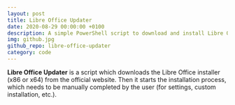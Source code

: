 ```yaml
---
layout: post
title: Libre Office Updater
date: 2020-08-29 00:00:00 +0100
description: A simple PowerShell script to download and install Libre Office.
img: github.jpg
github_repo: libre-office-updater
category: code
---
```

**Libre Office Updater** is a script which downloads the Libre Office installer (x86 or x64) from the official website. Then it starts the installation process, which needs to be manually completed by the user (for settings, custom installation, etc.).